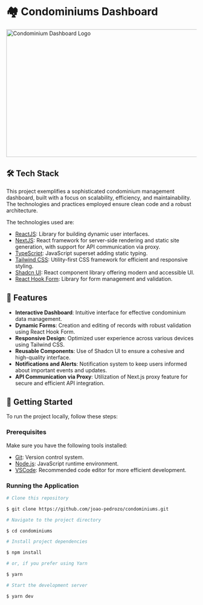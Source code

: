 <h1>
🏘️ Condominiums Dashboard
</h1>

<p>
  <img width="600" height="338" src="https://github.com/user-attachments/assets/5cc370c5-debb-4853-bc5b-4f96b18cc079" alt="Condominium Dashboard Logo" />
</p>

## 🛠️ Tech Stack

This project exemplifies a sophisticated condominium management dashboard, built with a focus on scalability, efficiency, and maintainability. The technologies and practices employed ensure clean code and a robust architecture.

The technologies used are:

- [ReactJS](https://react.dev/): Library for building dynamic user interfaces.
- [NextJS](https://nextjs.org/): React framework for server-side rendering and static site generation, with support for API communication via proxy.
- [TypeScript](https://www.typescriptlang.org/): JavaScript superset adding static typing.
- [Tailwind CSS](https://tailwindcss.com/): Utility-first CSS framework for efficient and responsive styling.
- [Shadcn UI](https://shadcn.dev/): React component library offering modern and accessible UI.
- [React Hook Form](https://react-hook-form.com/): Library for form management and validation.

## 🚀 Features

- **Interactive Dashboard**: Intuitive interface for effective condominium data management.
- **Dynamic Forms**: Creation and editing of records with robust validation using React Hook Form.
- **Responsive Design**: Optimized user experience across various devices using Tailwind CSS.
- **Reusable Components**: Use of Shadcn UI to ensure a cohesive and high-quality interface.
- **Notifications and Alerts**: Notification system to keep users informed about important events and updates.
- **API Communication via Proxy**: Utilization of Next.js proxy feature for secure and efficient API integration.

## 🔧 Getting Started

To run the project locally, follow these steps:

### Prerequisites

Make sure you have the following tools installed:

- [Git](https://git-scm.com): Version control system.
- [Node.js](https://nodejs.org/en/): JavaScript runtime environment.
- [VSCode](https://code.visualstudio.com/): Recommended code editor for more efficient development.

### Running the Application

```bash
# Clone this repository

$ git clone https://github.com/joao-pedrozo/condominiums.git

# Navigate to the project directory

$ cd condominiums

# Install project dependencies

$ npm install

# or, if you prefer using Yarn

$ yarn

# Start the development server

$ yarn dev
```
